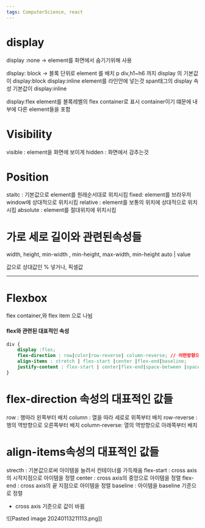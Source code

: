 ```yaml
---
tags: ComputerScience, react
---
```

# display

display :none 
-> element를 화면에서 숨기기위해 사용

dlsplay: block
-> 블록 단위로 element 를 배치
 p div,h1~h6 까지 display 의 기본값이 display:block
display:inline
 element를 라인안에 넣는것
 span태그의 display 속성 기본값이 display:inline

display:flex
element를 블록레벨의 flex container로 표시
container이기 떄문에 내부에 다른 element들을 포함


# Visibility

visible : element을 화면에 보이게
hidden : 화면에서 감추는것

# Position

staitc : 기본값으로 element를 원래순서대로 위치시킴
fixed: element를 브라우저 window에 상대적으로 위치시킴
relative : element를 보통의 위치에 상대적으로 위치시킴
absolute : element를 절대위치에 위치시킴

# 가로 세로 길이와 관련된속성들

width, height, min-width , min-height,  max-width, min-height
auto | value 

값으로 상대값인 % 넣거나, 픽셀값

-------------------------------------------------------
# Flexbox 

flex container,와 flex item 으로 나뉨

#### flex와 관련된 대표적인 속성

```CSS
div {
	display :flex;
	flex-direction : row|color|row-reverse| column-reverse; // 어떤방향으로 
	align-items : stretch | flex-start |center |flex-end|baseline;
	justify-content : flex-start | center|flex-end|space-between |space-around
}
```

# flex-direction 속성의 대표적인 값들

row : 행따라 왼쪽부터 배치
column : 열을 따라 세로로 위쪽부터 배치
row-reverse : 행의 역방향으로 오른쪽부터 배치
column-reverse: 열의 역방향으로 아래쪽부터 배치


# align-items속성의 대표적인 값들

strecth : 기본값으로써 아이템을 늘려서 컨테이너를 가득채움
flex-start : cross axis의 시작지점으로 아이템을 정렬
center : cross axis의 중앙으로 아이템을 정렬
flex-end : cross axis의 끝 지점으로 아이템을 정렬
baseline : 아이템을 baseline 기준으로 정렬

* cross axis 기준으로 값이 바뀜

![[Pasted image 20240113211113.png]]



